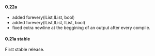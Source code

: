 #### 0.22a
- added forevery(IList,IList, bool)
- added forevery(IList,IList, IList, bool)
- fixed extra newline at the beggining of an output after every compile.

#### 0.21a stable
First stable release.